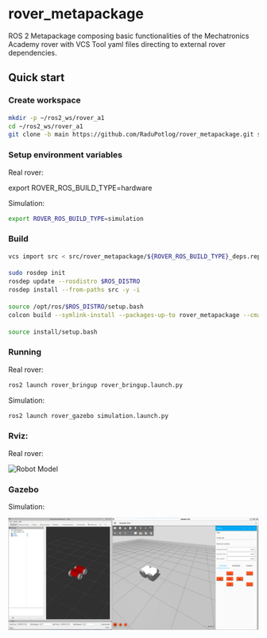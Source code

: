 # rover_metapackage

ROS 2 Metapackage composing basic functionalities of the Mechatronics Academy rover with VCS Tool yaml files directing to external rover dependencies.

## Quick start

### Create workspace

```bash
mkdir -p ~/ros2_ws/rover_a1
cd ~/ros2_ws/rover_a1
git clone -b main https://github.com/RaduPotlog/rover_metapackage.git src/rover_metapackage
```

### Setup environment variables

Real rover:

export ROVER_ROS_BUILD_TYPE=hardware

Simulation:

```bash
export ROVER_ROS_BUILD_TYPE=simulation
```

### Build

```bash
vcs import src < src/rover_metapackage/${ROVER_ROS_BUILD_TYPE}_deps.repos

sudo rosdep init
rosdep update --rosdistro $ROS_DISTRO
rosdep install --from-paths src -y -i

source /opt/ros/$ROS_DISTRO/setup.bash
colcon build --symlink-install --packages-up-to rover_metapackage --cmake-args -DCMAKE_BUILD_TYPE=Release -DBUILD_TESTING=OFF

source install/setup.bash
```

### Running

Real rover:

```bash
ros2 launch rover_bringup rover_bringup.launch.py
```

Simulation:

```bash
ros2 launch rover_gazebo simulation.launch.py
```

### Rviz:

Real rover:

![Robot Model](images/rover_real_imu.png.png)

### Gazebo

Simulation:

![Robot Model](images/rover_simulation_imu.png)